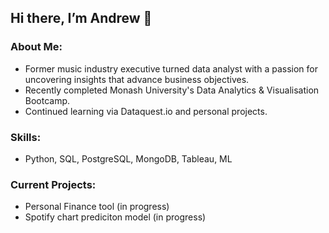 ## Hi there, I’m Andrew 👋

### About Me:
 - Former music industry executive turned data analyst with a passion for uncovering insights that advance business objectives.
 - Recently completed Monash University's Data Analytics & Visualisation Bootcamp. 
 - Continued learning via Dataquest.io and personal projects.

### Skills:
- Python, SQL, PostgreSQL, MongoDB, Tableau, ML

### Current Projects:
- Personal Finance tool (in progress)
- Spotify chart prediciton model (in progress)

<!---
amcl11/amcl11 is a ✨ special ✨ repository because its `README.md` (this file) appears on your GitHub profile.
You can click the Preview link to take a look at your changes.
--->
